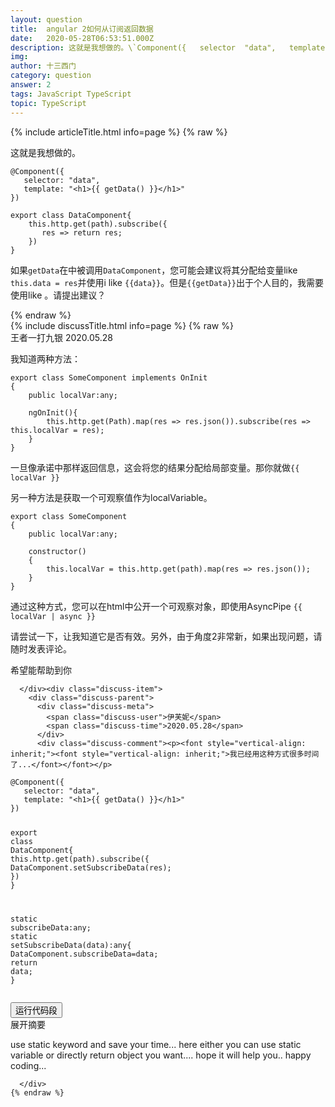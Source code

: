 ```yaml
---
layout: question
title:  angular 2如何从订阅返回数据
date:   2020-05-28T06:53:51.000Z
description: 这就是我想做的。\`Component({   selector  "data",   template  "<h1>{{ getData() }}...
img: 
author: 十三西门
category: question
answer: 2
tags: JavaScript TypeScript
topic: TypeScript
---
```

<div class="article-root">
  <div class="article">
    {% include articleTitle.html info=page %}
    {% raw %}
    <div class="article-content"><p><font style="vertical-align: inherit;"><font style="vertical-align: inherit;">这就是我想做的。</font></font></p>

<pre class="lang-js prettyprint prettyprinted" style=""><code><span class="lit">@Component</span><span class="pun">({</span><span class="pln">
   selector</span><span class="pun">:</span><span class="pln"> </span><span class="str">"data"</span><span class="pun">,</span><span class="pln">
   template</span><span class="pun">:</span><span class="pln"> </span><span class="str">"&lt;h1&gt;{{ getData() }}&lt;/h1&gt;"</span><span class="pln">
</span><span class="pun">})</span><span class="pln">

</span><span class="kwd">export</span><span class="pln"> </span><span class="kwd">class</span><span class="pln"> </span><span class="typ">DataComponent</span><span class="pun">{</span><span class="pln">
    </span><span class="kwd">this</span><span class="pun">.</span><span class="pln">http</span><span class="pun">.</span><span class="kwd">get</span><span class="pun">(</span><span class="pln">path</span><span class="pun">).</span><span class="pln">subscribe</span><span class="pun">({</span><span class="pln">
       res </span><span class="pun">=&gt;</span><span class="pln"> </span><span class="kwd">return</span><span class="pln"> res</span><span class="pun">;</span><span class="pln">
    </span><span class="pun">})</span><span class="pln">
</span><span class="pun">}</span></code></pre>

<p><font style="vertical-align: inherit;"><font style="vertical-align: inherit;">如果</font></font><code>getData</code><font style="vertical-align: inherit;"><font style="vertical-align: inherit;">在中被调用</font></font><code>DataComponent</code><font style="vertical-align: inherit;"><font style="vertical-align: inherit;">，您可能会建议将其分配给变量like </font></font><code>this.data = res</code><font style="vertical-align: inherit;"><font style="vertical-align: inherit;">并使用i like </font></font><code>{{data}}</code><font style="vertical-align: inherit;"><font style="vertical-align: inherit;">。但是</font></font><code>{{getData}}</code><font style="vertical-align: inherit;"><font style="vertical-align: inherit;">出于个人目的，</font><font style="vertical-align: inherit;">我需要使用like </font><font style="vertical-align: inherit;">。请提出建议？</font></font></p></div>
    {% endraw %}
  </div>

  <div class="discuss-wrapper">
    {% include discussTitle.html info=page %}
    {% raw %}
    <div class="discuss-item">
        <div class="discuss-parent">
          <div class="discuss-meta">
            <span class="discuss-user">王者一打九银</span>
            <span class="discuss-time">2020.05.28</span>
          </div>
          <div class="discuss-comment"><p><font style="vertical-align: inherit;"><font style="vertical-align: inherit;">我知道两种方法：</font></font></p>

<pre class="lang-js prettyprint prettyprinted" style=""><code><span class="kwd">export</span><span class="pln"> </span><span class="kwd">class</span><span class="pln"> </span><span class="typ">SomeComponent</span><span class="pln"> </span><span class="kwd">implements</span><span class="pln"> </span><span class="typ">OnInit</span><span class="pln">
</span><span class="pun">{</span><span class="pln">
    </span><span class="kwd">public</span><span class="pln"> localVar</span><span class="pun">:</span><span class="pln">any</span><span class="pun">;</span><span class="pln">

    ngOnInit</span><span class="pun">(){</span><span class="pln">
        </span><span class="kwd">this</span><span class="pun">.</span><span class="pln">http</span><span class="pun">.</span><span class="kwd">get</span><span class="pun">(</span><span class="typ">Path</span><span class="pun">).</span><span class="pln">map</span><span class="pun">(</span><span class="pln">res </span><span class="pun">=&gt;</span><span class="pln"> res</span><span class="pun">.</span><span class="pln">json</span><span class="pun">()).</span><span class="pln">subscribe</span><span class="pun">(</span><span class="pln">res </span><span class="pun">=&gt;</span><span class="pln"> </span><span class="kwd">this</span><span class="pun">.</span><span class="pln">localVar </span><span class="pun">=</span><span class="pln"> res</span><span class="pun">);</span><span class="pln">
    </span><span class="pun">}</span><span class="pln">
</span><span class="pun">}</span></code></pre>

<p><font style="vertical-align: inherit;"><font style="vertical-align: inherit;">一旦像承诺中那样返回信息，这会将您的结果分配给局部变量。</font><font style="vertical-align: inherit;">那你就做</font></font><code>{{ localVar }}</code></p>

<p><font style="vertical-align: inherit;"><font style="vertical-align: inherit;">另一种方法是获取一个可观察值作为localVariable。</font></font></p>

<pre class="lang-js prettyprint prettyprinted" style=""><code><span class="kwd">export</span><span class="pln"> </span><span class="kwd">class</span><span class="pln"> </span><span class="typ">SomeComponent</span><span class="pln">
</span><span class="pun">{</span><span class="pln">
    </span><span class="kwd">public</span><span class="pln"> localVar</span><span class="pun">:</span><span class="pln">any</span><span class="pun">;</span><span class="pln">

    </span><span class="kwd">constructor</span><span class="pun">()</span><span class="pln">
    </span><span class="pun">{</span><span class="pln">
        </span><span class="kwd">this</span><span class="pun">.</span><span class="pln">localVar </span><span class="pun">=</span><span class="pln"> </span><span class="kwd">this</span><span class="pun">.</span><span class="pln">http</span><span class="pun">.</span><span class="kwd">get</span><span class="pun">(</span><span class="pln">path</span><span class="pun">).</span><span class="pln">map</span><span class="pun">(</span><span class="pln">res </span><span class="pun">=&gt;</span><span class="pln"> res</span><span class="pun">.</span><span class="pln">json</span><span class="pun">());</span><span class="pln">
    </span><span class="pun">}</span><span class="pln">
</span><span class="pun">}</span></code></pre>

<p><font style="vertical-align: inherit;"><font style="vertical-align: inherit;">通过这种方式，您可以在html中公开一个可观察对象，即使用AsyncPipe </font></font><code>{{ localVar | async }}</code></p>

<p><font style="vertical-align: inherit;"><font style="vertical-align: inherit;">请尝试一下，让我知道它是否有效。</font><font style="vertical-align: inherit;">另外，由于角度2非常新，如果出现问题，请随时发表评论。</font></font></p>

<p><font style="vertical-align: inherit;"><font style="vertical-align: inherit;">希望能帮助到你</font></font></p></div>
        </div>
        
      </div><div class="discuss-item">
        <div class="discuss-parent">
          <div class="discuss-meta">
            <span class="discuss-user">伊芙妮</span>
            <span class="discuss-time">2020.05.28</span>
          </div>
          <div class="discuss-comment"><p><font style="vertical-align: inherit;"><font style="vertical-align: inherit;">我已经用这种方式很多时间了...</font></font></p>

<p></p><div class="snippet" data-lang="js" data-hide="false" data-console="true" data-babel="false">
<div class="snippet-code">
<pre class="snippet-code-js lang-js prettyprint prettyprinted" style=""><code><span class="lit">@Component</span><span class="pun">({</span><span class="pln">
   selector</span><span class="pun">:</span><span class="pln"> </span><span class="str">"data"</span><span class="pun">,</span><span class="pln">
   template</span><span class="pun">:</span><span class="pln"> </span><span class="str">"&lt;h1&gt;{{ getData() }}&lt;/h1&gt;"</span><span class="pln">
</span><span class="pun">})</span><span class="pln">

</span><span class="kwd">export</span><span class="pln"> </span><span class="kwd">class</span><span class="pln"> </span><span class="typ">DataComponent</span><span class="pun">{</span><span class="pln">
    </span><span class="kwd">this</span><span class="pun">.</span><span class="pln">http</span><span class="pun">.</span><span class="kwd">get</span><span class="pun">(</span><span class="pln">path</span><span class="pun">).</span><span class="pln">subscribe</span><span class="pun">({</span><span class="pln">
       </span><span class="typ">DataComponent</span><span class="pun">.</span><span class="pln">setSubscribeData</span><span class="pun">(</span><span class="pln">res</span><span class="pun">);</span><span class="pln">
    </span><span class="pun">})</span><span class="pln">
</span><span class="pun">}</span><span class="pln">


</span><span class="kwd">static</span><span class="pln"> subscribeData</span><span class="pun">:</span><span class="pln">any</span><span class="pun">;</span><span class="pln">
</span><span class="kwd">static</span><span class="pln"> setSubscribeData</span><span class="pun">(</span><span class="pln">data</span><span class="pun">):</span><span class="pln">any</span><span class="pun">{</span><span class="pln">
    </span><span class="typ">DataComponent</span><span class="pun">.</span><span class="pln">subscribeData</span><span class="pun">=</span><span class="pln">data</span><span class="pun">;</span><span class="pln">
    </span><span class="kwd">return</span><span class="pln"> data</span><span class="pun">;</span><span class="pln">
</span><span class="pun">}</span></code></pre>
<div class="snippet-result"><div class="snippet-ctas"><button type="button" class="s-btn s-btn__primary"><span class="icon-play-white _hover"></span><span><font style="vertical-align: inherit;"><font style="vertical-align: inherit;"> 运行代码段</font></font></span></button><input class="copySnippet s-btn s-btn__filled" type="button" value="Copy snippet to answer" style="display: none;"><button type="button" class="s-btn hideResults" style="display: none;">Hide results</button><div class="popout-code"><a class="snippet-expand-link"><font style="vertical-align: inherit;"><font style="vertical-align: inherit;">展开摘要</font></font></a></div></div><div class="snippet-result-code" style="display: none;"><iframe name="sif1" sandbox="allow-forms allow-modals allow-scripts" class="snippet-box-edit snippet-box-result" frameborder="0"></iframe></div></div></div>
</div>
<p></p>

<p>use static keyword and save your time... here either you can use static variable or directly return object you want.... hope it will help you.. happy coding...</p></div>
        </div>
        
      </div>
    {% endraw %}
  </div>
<div>
